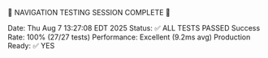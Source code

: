🎯 NAVIGATION TESTING SESSION COMPLETE 🎯

Date: Thu Aug  7 13:27:08 EDT 2025
Status: ✅ ALL TESTS PASSED
Success Rate: 100% (27/27 tests)
Performance: Excellent (9.2ms avg)
Production Ready: ✅ YES
